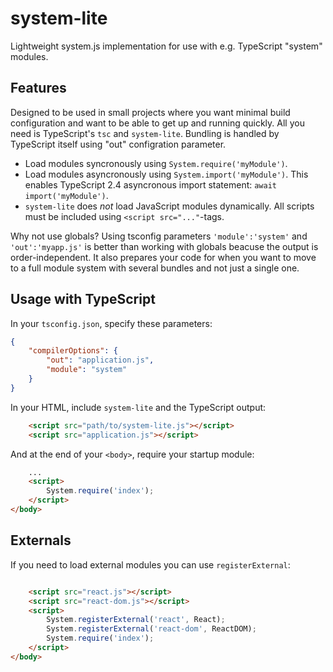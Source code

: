 # system-lite
Lightweight system.js implementation for use with e.g. TypeScript "system" modules.

## Features

 Designed to be used in small projects where you want minimal build configuration and want to be able to get up and running quickly. All you need is TypeScript's `tsc` and `system-lite`. Bundling is handled by TypeScript itself using "out" configration parameter. 

 * Load modules syncronously using `System.require('myModule')`. 
 * Load modules asyncronously using `System.import('myModule')`. This enables TypeScript 2.4 asyncronous import statement: `await import('myModule')`.
 * `system-lite` does *not* load JavaScript modules dynamically. All scripts must be included using `<script src="..."`-tags. 

Why not use globals? Using tsconfig parameters `'module':'system'` and `'out':'myapp.js'` is better than working with globals beacuse the output is order-independent. It also prepares your code for when you want to move to a full module system with several bundles and not just a single one.

## Usage with TypeScript


In your `tsconfig.json`, specify these parameters:

```json
{
    "compilerOptions": {
        "out": "application.js",
        "module": "system"
    }
}
```

In your HTML, include `system-lite` and the TypeScript output:

```html
    <script src="path/to/system-lite.js"></script>
    <script src="application.js"></script>
```

And at the end of your `<body>`, require your startup module:


```html
    ...
    <script>
        System.require('index');
    </script>
</body>
```

## Externals

If you need to load external modules you can use `registerExternal`:

```html

    <script src="react.js"></script>
    <script src="react-dom.js"></script>
    <script>
        System.registerExternal('react', React);
        System.registerExternal('react-dom', ReactDOM);
        System.require('index');
    </script>
</body>
```
